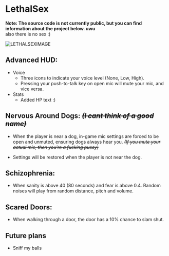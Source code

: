 # LethalSex
<b>Note: The source code is not currently public, but you can find information about the project below. uwu</b></br>
also there is no sex :)

![LETHALSEXIMAGE](https://github.com/IgnoredSoul/LethalSex/assets/61690983/f5beeeb1-cd97-40b9-a2be-c36ed468c2ee)

## Advanced HUD:
- Voice
    - Three icons to indicate your voice level (None, Low, High).
    - Pressing your push-to-talk key on open mic will mute your mic, and vice versa.
- Stats
    - Added HP text :)

## Nervous Around Dogs: ~~*(I cant think of a good name)*~~
- When the player is near a dog, in-game mic settings are forced to be open and unmuted, ensuring dogs always hear you. ~~*(If you mute your actual mic, then you're a fucking pussy)*~~

- Settings will be restored when the player is not near the dog.

## Schizophrenia:
- When sanity is above 40 (80 seconds) and fear is above 0.4. Random noises will play from random distance, pitch and volume.

## Scared Doors:
- When walking through a door, the door has a 10% chance to slam shut.

## Future plans
- Sniff my balls
